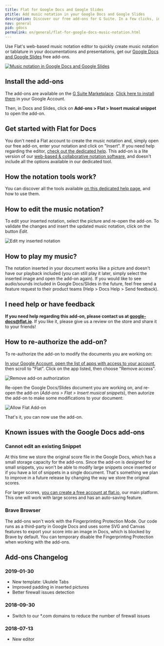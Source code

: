 ```yaml
---
title: Flat for Google Docs and Google Slides
ptitle: Add music notation in your Google Docs and Google Slides
description: Discover our free add-ons for G Suite. In a few clicks, insert any music notation in your Google Docs and Google Slides slides.
nav: general
pid: gdocs
permalink: en/general/flat-for-google-docs-music-notation.html
---
```


Use Flat's web-based music notation editor to quickly create music notation or tablature in your documentations and presentations, get our [Google Docs and Google Slides](https://gsuite.google.com/marketplace/app/flat_for_docs/324260072797) free add-ons.

[![Music notation in Google Docs and Google Slides](/help/assets/img/google-docs/music-notation.png)](https://gsuite.google.com/marketplace/app/flat_for_docs/324260072797)

## Install the add-ons

The add-ons are available on the [G Suite Marketplace](https://gsuite.google.com/marketplace/app/flat_for_docs/324260072797). [Click here to install them](https://gsuite.google.com/marketplace/app/flat_for_docs/324260072797) in your Google Account.

Then, in Docs and Slides, click on **Add-ons > Flat > Insert musical snippet** to open the add-on.

## Get started with Flat for Docs

You don't need a Flat account to create the music notation and, simply open our free add-on, enter your notation and click on "Insert". If you need help regarding the editor, [check out the dedicated help](/help/en/music-notation-software/). This add-on is a lite version of our [web-based & collaborative notation software](https://flat.io), and doesn't include all the options available in our dedicated tool.

## How the notation tools work?

You can discover all the tools available [on this dedicated help page](/help/en/music-notation-software/notation-features.html), and how to use them.

## How to edit the music notation?

To edit your inserted notation, select the picture and re-open the add-on. To validate the changes and insert the updated music notation, click on the button *Edit*.

![Edit my inserted notation](/help/assets/img/google-docs/edit-music-notation.gif)

## How to play my music?

The notation inserted in your document works like a picture and doesn't have our playback included (you can still play it later, simply select the inserted image and open the add-on again). If you would like to see audio/sounds included in Google Docs/Slides in the future, feel free send a feature request to their product teams (Help > Docs Help > Send feedback).

## I need help or have feedback

**If you need help regarding this add-on, please contact us at [google-docs@flat.io](mailto:google-docs@flat.io)**. If you like it, please give us a review on the store and share it to your friends!

## How to re-authorize the add-on?

To re-authorize the add-on to modify the documents you are working on:

<a href="https://myaccount.google.com/permissions" target="_blank" rel="noopener">In your Google Account, open the list of apps with access to your account</a>, then scroll to "Flat". Click on the app listed, then choose "Remove access".

![Remove add-on authorization](/help/assets/img/google-docs/authz-remove.png)

Re-open the Google Docs/Slides document you are working on, and re-open the add-on (*Add-ons > Flat > Insert musical snippets*), then autorize the add-on to make some modifications to your document:

![Allow Flat Add-on](/help/assets/img/google-docs/authz-addon.png)

That's it, you can now use the add-on.

## Known issues with the Google Docs add-ons

### Cannot edit an existing Snippet

At this time we store the original score file in the Google Docs, which has a small storage capacity for the add-ons. Since the add-on is designed for small snippets, you won't be able to modify large snippets once inserted or if you have a lot of snippets in a single document. That's something we plan to improve in a future release by changing the way we store the original scores.

For larger scores, [you can create a free account at flat.io](https://flat.io), our main platform. This one will work with large scores and has an auto-saving feature.

### Brave Browser

The add-ons won't work with the Fingerprinting Protection Mode. Our code runs as a third-party in Google Docs and uses some SVG and Canvas features to export your score into an image in Docs, which is blocked by Brave by default. You can temporary disable the Fingerprinting Protection when working with the add-ons.

## Add-ons Changelog

### 2019-01-30

* New template: Ukulele Tabs
* Improved padding in inserted pictures
* Better firewall issues detection

### 2018-09-30

* Switch to our *.com domains to reduce the number of firewall issues

### 2018-07-13

* New editor